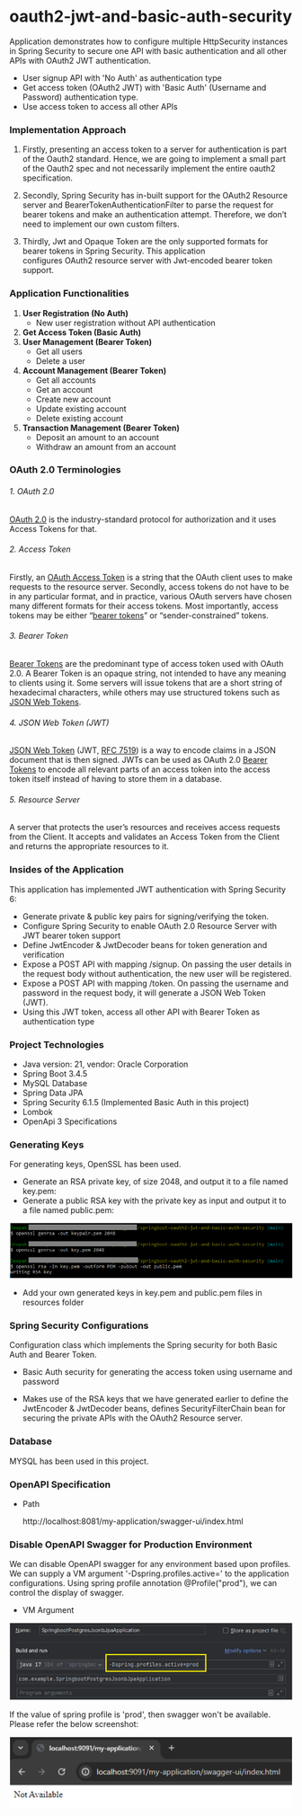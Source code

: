 # oauth2-jwt-and-basic-auth-security
Application demonstrates how to configure multiple HttpSecurity instances in Spring Security to secure
one API with basic authentication and all other APIs with OAuth2 JWT authentication.

- User signup API with 'No Auth' as authentication type
- Get access token (OAuth2 JWT) with 'Basic Auth' (Username and Password) authentication type.
- Use access token to access all other APIs

### Implementation Approach

1. Firstly, presenting an access token to a server for authentication is part of the Oauth2 standard.  Hence, we are going 
to implement a small part of the Oauth2 spec and not necessarily implement the entire oauth2 specification.

2. Secondly, Spring Security has in-built support for the OAuth2 Resource server and BearerTokenAuthenticationFilter to 
parse the request for bearer tokens and make an authentication attempt. Therefore, we don’t need to implement our own 
custom filters.

3. Thirdly, Jwt and Opaque Token are the only supported formats for bearer tokens in Spring Security. This application  
configures OAuth2 resource server with Jwt-encoded bearer token support.

### Application Functionalities

1. <b>User Registration (No Auth)</b>
   - New user registration without API authentication
2. <b> Get Access Token (Basic Auth)</b>
3. <b>User Management (Bearer Token)</b>
   - Get all users
   - Delete a user
4. <b>Account Management (Bearer Token)</b>
    - Get all accounts
    - Get an account
    - Create new account
    - Update existing account
    - Delete existing account
5. <b>Transaction Management (Bearer Token)</b>
    - Deposit an amount to an account
    - Withdraw an amount from an account


### OAuth 2.0 Terminologies

###### 1. OAuth 2.0

[OAuth 2.0](https://oauth.net/2/) is the industry-standard protocol for authorization and it uses Access Tokens for that.

###### 2. Access Token

Firstly, an [OAuth Access Token](https://oauth.net/2/access-tokens/) is a string that the OAuth client uses to make requests 
to the resource server. Secondly, access tokens do not have to be in any particular format, and in practice, various OAuth 
servers have chosen many different formats for their access tokens. Most importantly, access tokens may be either 
“[bearer tokens](https://oauth.net/2/bearer-tokens/)” or “sender-constrained” tokens.

###### 3. Bearer Token

[Bearer Tokens](https://oauth.net/2/bearer-tokens/) are the predominant type of access token used with OAuth 2.0. A 
Bearer Token is an opaque string, not intended to have any meaning to clients using it. Some servers will issue tokens 
that are a short string of hexadecimal characters, while others may use structured tokens such as 
[JSON Web Tokens](https://oauth.net/2/jwt/).

###### 4. JSON Web Token (JWT)
[JSON Web Token](https://oauth.net/2/jwt/) (JWT, [RFC 7519](https://tools.ietf.org/html/rfc7519)) is a way to encode 
claims in a JSON document that is then signed. JWTs can be used as OAuth 2.0 [Bearer Tokens](https://oauth.net/2/bearer-tokens/) 
to encode all relevant parts of an access token into the access token itself instead of having to store them in a database.

###### 5. Resource Server
A server that protects the user’s resources and receives access requests from the Client. It accepts and validates an 
Access Token from the Client and returns the appropriate resources to it.

### Insides of the Application

This application has implemented JWT authentication with Spring Security 6:

* Generate private & public key pairs for signing/verifying the token.
* Configure Spring Security to enable OAuth 2.0 Resource Server with JWT bearer token support
* Define JwtEncoder & JwtDecoder beans for token generation and verification
* Expose a POST API with mapping /signup. On passing the user details in the request body without authentication, the new user will be registered.
* Expose a POST API with mapping /token. On passing the username and password in the request body, it will generate a JSON Web Token (JWT).
* Using this JWT token, access all other API with Bearer Token as authentication type

### Project Technologies

- Java version: 21, vendor: Oracle Corporation
- Spring Boot 3.4.5
- MySQL Database
- Spring Data JPA
- Spring Security 6.1.5 (Implemented Basic Auth in this project)
- Lombok
- OpenApi 3 Specifications

### Generating Keys

For generating keys, OpenSSL has been used.

- Generate an RSA private key, of size 2048, and output it to a file named key.pem:
- Generate a public RSA key with the private key as input and output it to a file named public.pem:

![openssl_generate_private_public_pem-files.PNG](images%2Fopenssl_generate_private_public_pem-files.PNG)

- Add your own generated keys in key.pem and public.pem files in resources folder

### Spring Security Configurations

Configuration class which implements the Spring security for both Basic Auth and Bearer Token.

- Basic Auth security for generating the access token using username and password


- Makes use of the RSA keys that we have generated earlier to define the JwtEncoder & JwtDecoder 
beans, defines SecurityFilterChain bean for securing the private APIs with the OAuth2 Resource server.


### Database

MYSQL has been used in this project.

### OpenAPI Specification

- Path

   http://localhost:8081/my-application/swagger-ui/index.html


### Disable OpenAPI Swagger for Production Environment

We can disable OpenAPI swagger for any environment based upon profiles. We can supply a VM argument 
'-Dspring.profiles.active=<environment name>' to the application configurations.
Using spring profile annotation @Profile("prod"), we can control the display of swagger.

- VM Argument

![vm_argument_spring_active_profile.png](images%2Fvm_argument_spring_active_profile.png)

If the value of spring profile is 'prod', then swagger won't be available. Please refer the below screenshot:

![swagger_not_available.png](images%2Fswagger_not_available.png)
